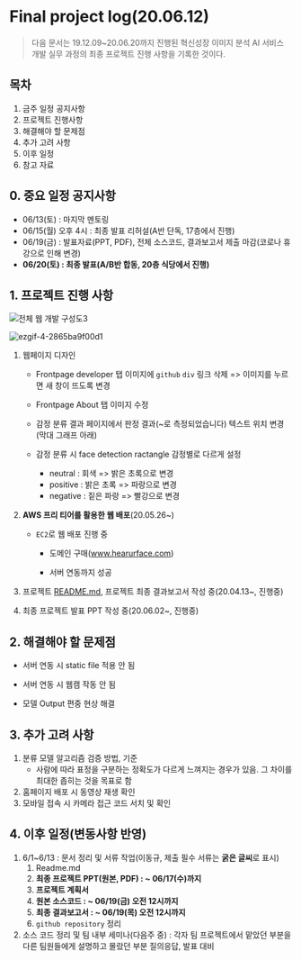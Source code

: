 # Final project log(20.06.12)

> 다음 문서는 19.12.09~20.06.20까지 진행된 혁신성장 이미지 분석 AI 서비스 개발 실무 과정의 최종 프로젝트 진행 사항을 기록한 것이다.



## 목차

1. 금주 일정 공지사항
2. 프로젝트 진행사항
3. 해결해야 할 문제점
4. 추가 고려 사항
5. 이후 일정
6. 참고 자료



## 0. 중요 일정 공지사항

- 06/13(토) : 마지막 멘토링 
- 06/15(월)  오후 4시 : 최종 발표 리허설(A반 단독, 17층에서 진행)
- 06/19(금) : 발표자료(PPT, PDF), 전체 소스코드, 결과보고서 제출 마감(코로나 휴강으로 인해 변경)
- **06/20(토) : 최종 발표(A/B반 합동, 20층 식당에서 진행)**





## 1. 프로젝트 진행 사항

![전체 웹 개발 구성도3](https://user-images.githubusercontent.com/58945760/83759686-e41f5380-a6ae-11ea-87ad-7721c1eeb9d1.PNG)



![ezgif-4-2865ba9f00d1](https://user-images.githubusercontent.com/58945760/84220714-750e8880-ab0e-11ea-8b9d-e04127a0418d.gif)

1. 웹페이지 디자인

   - Frontpage developer 탭 이미지에 `github` `div` 링크 삭제 => 이미지를 누르면 새 창이 뜨도록 변경

   - Frontpage About 탭 이미지 수정

   - 감정 분류 결과 페이지에서 판정 결과(~로 측정되었습니다) 텍스트 위치 변경(막대 그래프 아래)

   - 감정 분류 시 face detection ractangle 감정별로 다르게 설정

     - neutral :  회색 => 밝은 초록으로 변경
     - positive : 밝은 초록 => 파랑으로 변경
     - negative : 짙은 파랑 => 빨강으로 변경

     

2. **AWS 프리 티어를 활용한 웹 배포**(20.05.26~)

   - `EC2`로 웹 배포 진행 중

     - 도메인 구매(www.hearurface.com)

     - 서버 연동까지 성공 

       

3. 프로젝트 [README.md](https://github.com/dannylee93/Emotion-Recognition/blob/master/README.md#emotion-recognition), 프로젝트 최종 결과보고서 작성 중(20.04.13~, 진행중)

4. 최종 프로젝트 발표 PPT 작성 중(20.06.02~, 진행중)



## 2. 해결해야 할 문제점

- 서버 연동 시 static file 적용 안 됨 

- 서버 연동 시 웹캠 작동 안 됨

- 모델 Output 편중 현상 해결

  

## 3. 추가 고려 사항

1. 분류 모델 알고리즘 검증 방법, 기준
   - 사람에 따라 표정을 구분하는 정확도가 다르게 느껴지는 경우가 있음. 그 차이를 최대한 좁히는 것을 목표로 함
2. 홈페이지 배포 시 동영상 재생 확인
3. 모바일 접속 시 카메라 접근 코드 서치 및 확인



## 4. 이후 일정(변동사항 반영)

1. 6/1~6/13 : 문서 정리 및 서류 작업(이동규, 제출 필수 서류는 **굵은 글씨**로 표시)
   1. Readme.md
   2. **최종 프로젝트 PPT(원본, PDF) : ~ 06/17(수)까지**
   3. **프로젝트 계획서**
   4. **원본 소스코드 :  ~ 06/19(금) 오전 12시까지**
   5. **최종 결과보고서 : ~ 06/19(목) 오전 12시까지**
   6. `github repository` 정리
2. 소스 코드 정리 및 팀 내부 세미나(다음주 중) : 각자 팀 프로젝트에서 맡았던 부분을 다른 팀원들에게 설명하고 몰랐던 부분 질의응답, 발표 대비  